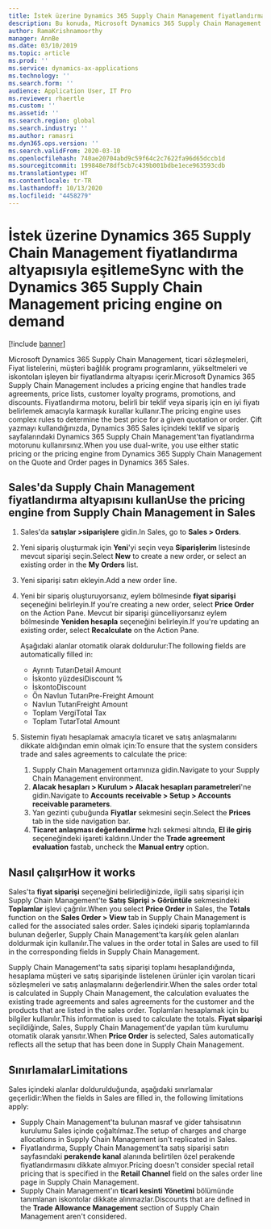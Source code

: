 ```yaml
---
title: İstek üzerine Dynamics 365 Supply Chain Management fiyatlandırma altyapısıyla eşitleme
description: Bu konuda, Microsoft Dynamics 365 Supply Chain Management'ta Dynamics 365 Sales'ın fiyatlandırma motorunun nasıl kullanılacağı açıklanmaktadır.
author: RamaKrishnamoorthy
manager: AnnBe
ms.date: 03/10/2019
ms.topic: article
ms.prod: ''
ms.service: dynamics-ax-applications
ms.technology: ''
ms.search.form: ''
audience: Application User, IT Pro
ms.reviewer: rhaertle
ms.custom: ''
ms.assetid: ''
ms.search.region: global
ms.search.industry: ''
ms.author: ramasri
ms.dyn365.ops.version: ''
ms.search.validFrom: 2020-03-10
ms.openlocfilehash: 740ae20704abd9c59f64c2c7622fa96d65dccb1d
ms.sourcegitcommit: 199848e78df5cb7c439b001bdbe1ece963593cdb
ms.translationtype: HT
ms.contentlocale: tr-TR
ms.lasthandoff: 10/13/2020
ms.locfileid: "4458279"
---
```

# <a name="sync-with-the-dynamics-365-supply-chain-management-pricing-engine-on-demand"></a><span data-ttu-id="e9889-103">İstek üzerine Dynamics 365 Supply Chain Management fiyatlandırma altyapısıyla eşitleme</span><span class="sxs-lookup"><span data-stu-id="e9889-103">Sync with the Dynamics 365 Supply Chain Management pricing engine on demand</span></span>

[!include [banner](../../includes/banner.md)]



<span data-ttu-id="e9889-104">Microsoft Dynamics 365 Supply Chain Management, ticari sözleşmeleri, Fiyat listelerini, müşteri bağlılık programı programlarını, yükseltmeleri ve iskontoları işleyen bir fiyatlandırma altyapısı içerir.</span><span class="sxs-lookup"><span data-stu-id="e9889-104">Microsoft Dynamics 365 Supply Chain Management includes a pricing engine that handles trade agreements, price lists, customer loyalty programs, promotions, and discounts.</span></span> <span data-ttu-id="e9889-105">Fiyatlandırma motoru, belirli bir teklif veya sipariş için en iyi fiyatı belirlemek amacıyla karmaşık kurallar kullanır.</span><span class="sxs-lookup"><span data-stu-id="e9889-105">The pricing engine uses complex rules to determine the best price for a given quotation or order.</span></span> <span data-ttu-id="e9889-106">Çift yazmayı kullandığınızda, Dynamics 365 Sales içindeki teklif ve sipariş sayfalarındaki Dynamics 365 Supply Chain Management'tan fiyatlandırma motorunu kullanırsınız.</span><span class="sxs-lookup"><span data-stu-id="e9889-106">When you use dual-write, you use either static pricing or the pricing engine from Dynamics 365 Supply Chain Management on the Quote and Order pages in Dynamics 365 Sales.</span></span>

## <a name="use-the-pricing-engine-from-supply-chain-management-in-sales"></a><span data-ttu-id="e9889-107">Sales'da Supply Chain Management fiyatlandırma altyapısını kullan</span><span class="sxs-lookup"><span data-stu-id="e9889-107">Use the pricing engine from Supply Chain Management in Sales</span></span>

1. <span data-ttu-id="e9889-108">Sales'da **satışlar \>siparişlere** gidin.</span><span class="sxs-lookup"><span data-stu-id="e9889-108">In Sales, go to **Sales \> Orders**.</span></span>
2. <span data-ttu-id="e9889-109">Yeni sipariş oluşturmak için **Yeni**'yi seçin veya **Siparişlerim** listesinde mevcut siparişi seçin.</span><span class="sxs-lookup"><span data-stu-id="e9889-109">Select **New** to create a new order, or select an existing order in the **My Orders** list.</span></span>
3. <span data-ttu-id="e9889-110">Yeni siparişi satırı ekleyin.</span><span class="sxs-lookup"><span data-stu-id="e9889-110">Add a new order line.</span></span>
4. <span data-ttu-id="e9889-111">Yeni bir sipariş oluşturuyorsanız, eylem bölmesinde **fiyat siparişi** seçeneğini belirleyin.</span><span class="sxs-lookup"><span data-stu-id="e9889-111">If you're creating a new order, select **Price Order** on the Action Pane.</span></span> <span data-ttu-id="e9889-112">Mevcut bir siparişi güncelliyorsanız eylem bölmesinde **Yeniden hesapla** seçeneğini belirleyin.</span><span class="sxs-lookup"><span data-stu-id="e9889-112">If you're updating an existing order, select **Recalculate** on the Action Pane.</span></span>

    <span data-ttu-id="e9889-113">Aşağıdaki alanlar otomatik olarak doldurulur:</span><span class="sxs-lookup"><span data-stu-id="e9889-113">The following fields are automatically filled in:</span></span>

    + <span data-ttu-id="e9889-114">Ayrıntı Tutarı</span><span class="sxs-lookup"><span data-stu-id="e9889-114">Detail Amount</span></span>
    + <span data-ttu-id="e9889-115">İskonto yüzdesi</span><span class="sxs-lookup"><span data-stu-id="e9889-115">Discount %</span></span>
    + <span data-ttu-id="e9889-116">İskonto</span><span class="sxs-lookup"><span data-stu-id="e9889-116">Discount</span></span>
    + <span data-ttu-id="e9889-117">Ön Navlun Tutarı</span><span class="sxs-lookup"><span data-stu-id="e9889-117">Pre-Freight Amount</span></span>
    + <span data-ttu-id="e9889-118">Navlun Tutarı</span><span class="sxs-lookup"><span data-stu-id="e9889-118">Freight Amount</span></span>
    + <span data-ttu-id="e9889-119">Toplam Vergi</span><span class="sxs-lookup"><span data-stu-id="e9889-119">Total Tax</span></span>
    + <span data-ttu-id="e9889-120">Toplam Tutar</span><span class="sxs-lookup"><span data-stu-id="e9889-120">Total Amount</span></span>
    
5. <span data-ttu-id="e9889-121">Sistemin fiyatı hesaplamak amacıyla ticaret ve satış anlaşmalarını dikkate aldığından emin olmak için:</span><span class="sxs-lookup"><span data-stu-id="e9889-121">To ensure that the system considers trade and sales agreements to calculate the price:</span></span>
    1. <span data-ttu-id="e9889-122">Supply Chain Management ortamınıza gidin.</span><span class="sxs-lookup"><span data-stu-id="e9889-122">Navigate to your Supply Chain Management environment.</span></span>
    2. <span data-ttu-id="e9889-123">**Alacak hesapları \> Kurulum \> Alacak hesapları parametreleri**'ne gidin.</span><span class="sxs-lookup"><span data-stu-id="e9889-123">Navigate to **Accounts receivable \> Setup \> Accounts receivable parameters**.</span></span>
    3. <span data-ttu-id="e9889-124">Yan gezinti çubuğunda **Fiyatlar** sekmesini seçin.</span><span class="sxs-lookup"><span data-stu-id="e9889-124">Select the **Prices** tab in the side navigation bar.</span></span>
    4. <span data-ttu-id="e9889-125">**Ticaret anlaşması değerlendirme** hızlı sekmesi altında, **El ile giriş** seçeneğindeki işareti kaldırın.</span><span class="sxs-lookup"><span data-stu-id="e9889-125">Under the **Trade agreement evaluation** fastab, uncheck the **Manual entry** option.</span></span>

## <a name="how-it-works"></a><span data-ttu-id="e9889-126">Nasıl çalışır</span><span class="sxs-lookup"><span data-stu-id="e9889-126">How it works</span></span>

<span data-ttu-id="e9889-127">Sales'ta **fiyat siparişi** seçeneğini belirlediğinizde, ilgili satış siparişi için Supply Chain Management'te **Satış Siprişi \> Görüntüle** sekmesindeki **Toplamlar** işlevi çağrılır.</span><span class="sxs-lookup"><span data-stu-id="e9889-127">When you select **Price Order** in Sales, the **Totals** function on the **Sales Order \> View** tab in Supply Chain Management is called for the associated sales order.</span></span> <span data-ttu-id="e9889-128">Sales içindeki sipariş toplamlarında bulunan değerler, Supply Chain Management'ta karşılık gelen alanları doldurmak için kullanılır.</span><span class="sxs-lookup"><span data-stu-id="e9889-128">The values in the order total in Sales are used to fill in the corresponding fields in Supply Chain Management.</span></span>

<span data-ttu-id="e9889-129">Supply Chain Management'ta satış siparişi toplamı hesaplandığında, hesaplama müşteri ve satış siparişinde listelenen ürünler için varolan ticari sözleşmeleri ve satış anlaşmalarını değerlendirir.</span><span class="sxs-lookup"><span data-stu-id="e9889-129">When the sales order total is calculated in Supply Chain Management, the calculation evaluates the existing trade agreements and sales agreements for the customer and the products that are listed in the sales order.</span></span> <span data-ttu-id="e9889-130">Toplamları hesaplamak için bu bilgiler kullanılır.</span><span class="sxs-lookup"><span data-stu-id="e9889-130">This information is used to calculate the totals.</span></span> <span data-ttu-id="e9889-131">**Fiyat siparişi** seçildiğinde, Sales, Supply Chain Management'de yapılan tüm kurulumu otomatik olarak yansıtır.</span><span class="sxs-lookup"><span data-stu-id="e9889-131">When **Price Order** is selected, Sales automatically reflects all the setup that has been done in Supply Chain Management.</span></span>

## <a name="limitations"></a><span data-ttu-id="e9889-132">Sınırlamalar</span><span class="sxs-lookup"><span data-stu-id="e9889-132">Limitations</span></span>

<span data-ttu-id="e9889-133">Sales içindeki alanlar doldurulduğunda, aşağıdaki sınırlamalar geçerlidir:</span><span class="sxs-lookup"><span data-stu-id="e9889-133">When the fields in Sales are filled in, the following limitations apply:</span></span>

+ <span data-ttu-id="e9889-134">Supply Chain Management'ta bulunan masraf ve gider tahsisatının kurulumu Sales içinde çoğaltılmaz.</span><span class="sxs-lookup"><span data-stu-id="e9889-134">The setup of charges and charge allocations in Supply Chain Management isn't replicated in Sales.</span></span>
+ <span data-ttu-id="e9889-135">Fiyatlandırma, Supply Chain Management'ta satış siparişi satırı sayfasındaki **perakende kanal** alanında belirtilen özel perakende fiyatlandırmasını dikkate almıyor.</span><span class="sxs-lookup"><span data-stu-id="e9889-135">Pricing doesn't consider special retail pricing that is specified in the **Retail Channel** field on the sales order line page in Supply Chain Management.</span></span>
+ <span data-ttu-id="e9889-136">Supply Chain Management'ın **ticari kesinti Yönetimi** bölümünde tanımlanan iskontolar dikkate alınmazlar.</span><span class="sxs-lookup"><span data-stu-id="e9889-136">Discounts that are defined in the **Trade Allowance Management** section of Supply Chain Management aren't considered.</span></span>
